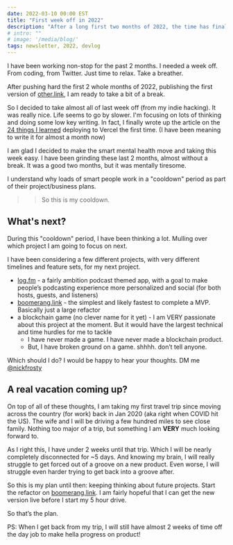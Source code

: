 ```yaml
---
date: 2022-03-10 00:00 EST
title: "First week off in 2022"
description: "After a long first two months of 2022, the time has finally come to take some time off. Time to cooldown."
# intro: ""
# image: '/media/blog/'
tags: newsletter, 2022, devlog
---
```


I have been working non-stop for the past 2 months. I needed a week off. From coding, from Twitter. Just time to relax. Take a breather.

After pushing hard the first 2 whole months of 2022, publishing the first version of [other.link](https://other.link), I am ready to take a bit of a break.

So I decided to take almost all of last week off (from my indie hacking). It was really nice. Life seems to go by slower. I'm focusing on lots of thinking and doing some low key writing. In fact, I finally wrote up the article on the [24 things I learned](/articles/vercel-the-first-time) deploying to Vercel the first time. (I have been meaning to write it for almost a month now)

I am glad I decided to make the smart mental health move and taking this week easy. I have been grinding these last 2 months, almost without a break. It was a good two months, but it was mentally tiresome.

I understand why loads of smart people work in a "cooldown" period as part of their project/business plans.

> > So this is my cooldown.

## What's next?

During this "cooldown" period, I have been thinking a lot. Mulling over which project I am going to focus on next.

I have been considering a few different projects, with very different timelines and feature sets, for my next project.

- [log.fm](http://log.fm) - a fairly ambition podcast themed app, with a goal to make people’s podcasting experience more personalized and social (for both hosts, guests, and listeners)
- [boomerang.link](http://boomerang.link) - the simplest and likely fastest to complete a MVP. Basically just a large refactor
- a blockchain game (no clever name for it yet) - I am VERY passionate about this project at the moment. But it would have the largest technical and time hurdles for me to tackle
  - I have never made a game. I have never made a blockchain product.
  - But, I have broken ground on a game. shhhh. don’t tell anyone.

Which should I do? I would be happy to hear your thoughts. DM me [@nickfrosty](https://twitter.com/nickfrosty)

## A real vacation coming up?

On top of all of these thoughts, I am taking my first travel trip since moving across the country (for work) back in Jan 2020 (aka right when COVID hit the US). The wife and I will be driving a few hundred miles to see close family. Nothing too major of a trip, but something I am **VERY** much looking forward to.

As I right this, I have under 2 weeks until that trip. Which I will be nearly completely disconnected for ~5 days. And knowing my brain, I will really struggle to get forced out of a groove on a new product. Even worse, I will struggle even harder trying to get back into a groove after.

So this is my plan until then: keeping thinking about future projects. Start the refactor on [boomerang.link](http://boomerang.link). I am fairly hopeful that I can get the new version live before I start my 5 hour drive.

So that’s the plan.

PS: When I get back from my trip, I will still have almost 2 weeks of time off the day job to make hella progress on product!
